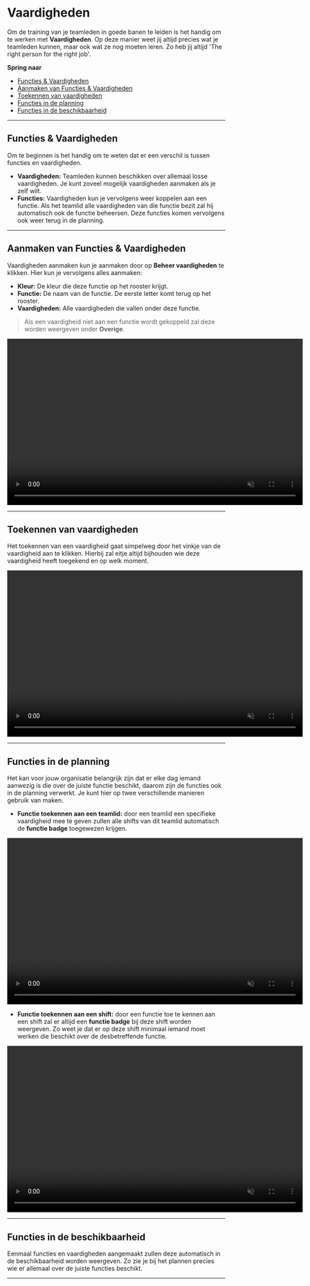 # Vaardigheden

Om de training van je teamleden in goede banen te leiden is het handig om te werken met **Vaardigheden**. Op deze manier weet jij altijd precies wat je teamleden kunnen, maar ook wat ze nog moeten leren. Zo heb jij altijd 'The right person for the right job'. 

**Spring naar**
* [Functies & Vaardigheden ](/vaardigheden?id=functies-amp-vaardigheden)
* [Aanmaken van Functies & Vaardigheden](/vaardigheden?id=aanmaken-van-functies-amp-vaardigheden)
* [Toekennen van vaardigheden](/vaardigheden?id=toekennen-van-vaardigheden)
* [Functies in de planning](/vaardigheden?id=functies-in-de-planning)
* [Functies in de beschikbaarheid](/vaardigheden?id=functies-in-de-beschikbaarheid)


---


## Functies & Vaardigheden 
Om te beginnen is het handig om te weten dat er een verschil is tussen functies en vaardigheden.

* **Vaardigheden:** Teamleden kunnen beschikken over allemaal losse vaardigheden. Je kunt zoveel mogelijk vaardigheden aanmaken als je zelf wilt.
* **Functies:** Vaardigheden kun je vervolgens weer koppelen aan een functie. Als het teamlid alle vaardigheden van die functie bezit zal hij automatisch ook de functie beheersen. Deze functies komen vervolgens ook weer terug in de planning.



---

## Aanmaken van Functies & Vaardigheden

Vaardigheden aanmaken kun je aanmaken door op **Beheer vaardigheden** te klikken. Hier kun je vervolgens alles aanmaken:

* **Kleur:** De kleur die deze functie op het rooster krijgt.
* **Functie:** De naam van de functie. De eerste letter komt terug op het rooster.
* **Vaardigheden:** Alle vaardigheden die vallen onder deze functie. 

> Als een vaardigheid niet aan een functie wordt gekoppeld zal deze worden weergeven onder **Overige**.

<video controls
       muted 
       src="/assets/aanmakenVaardigheid.mov"
       width="683"
       height="384">
</video> 


---

## Toekennen van vaardigheden

Het toekennen van een vaardigheid gaat simpelweg door het vinkje van de vaardigheid aan te klikken. Hierbij zal eitje altijd bijhouden wie deze vaardigheid heeft toegekend en op welk moment.

<video controls
       muted 
       src="/assets/toekennenVaardigheid.mov"
       width="683"
       height="384">
</video> 


---

## Functies in de planning

Het kan voor jouw organisatie belangrijk zijn dat er elke dag iemand aanwezig is die over de juiste functie beschikt, daarom zijn de functies ook in de planning verwerkt. Je kunt hier op twee verschillende manieren gebruik van maken.

* **Functie toekennen aan een teamlid:** door een teamlid een specifieke vaardigheid mee te geven zullen alle shifts van dit teamlid automatisch de **functie badge** toegewezen krijgen.

<video controls
       muted 
       src="/assets/functiePlanning2.mov"
       width="683"
       height="384">
</video> 


* **Functie toekennen aan een shift:** door een functie toe te kennen aan een shift zal er altijd een **functie badge** bij deze shift worden weergeven. Zo weet je dat er op deze shift minimaal iemand moet werken die beschikt over de desbetreffende functie.

<video controls
       muted 
       src="/assets/functiePlanning1.mov"
       width="683"
       height="384">
</video> 


---


## Functies in de beschikbaarheid

Eenmaal functies en vaardigheden aangemaakt zullen deze automatisch in de beschikbaarheid worden weergeven. Zo zie je bij het plannen precies wie er allemaal over de juiste functies beschikt. 

---